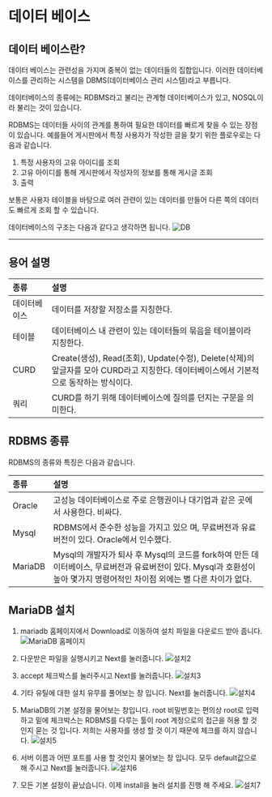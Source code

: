 # 데이터 베이스

## 데이터 베이스란?

데이터 베이스는 관련성을 가지며 중복이 없는 데이터들의 집합입니다. 이러한 데이터베이스를 관리하는 시스템을 DBMS(데이터베이스 관리 시스템)라고 부릅니다.

데이터베이스의 종류에는 RDBMS라고 불리는 관계형 데이터베이스가 있고, NOSQL이라 불리는 것이 있습니다.

RDBMS는 데이터들 사이의 관계를 통하여 필요한 데이터를 빠르게 찾을 수 있는 장점이 있습니다. 예를들어 게시판에서 특정 사용자가 작성한 글을 찾기 위한 플로우로는 다음과 같습니다.

1. 특정 사용자의 고유 아이디를 조회
2. 고유 아이디를 통해 게시판에서 작성자의 정보를 통해 게시글 조회
3. 출력

보통은 사용자 테이블을 바탕으로 여러 관련이 있는 데이터를 만들어 다른 쪽의 데이터도 빠르게 조회 할 수 있습니다.

데이터베이스의 구조는 다음과 같다고 생각하면 됩니다.
![DB](./Frame%209.png)

---

## 용어 설명

| 종류         | 설명                                                                                                                                   |
| :----------- | :------------------------------------------------------------------------------------------------------------------------------------- |
| 데이터베이스 | 데이터를 저장할 저장소를 지칭한다.                                                                                                     |
| 테이블       | 데이터베이스 내 관련이 있는 데이터들의 묶음을 테이블이라 지칭한다.                                                                     |
| CURD         | Create(생성), Read(조회), Update(수정), Delete(삭제)의 앞글자를 모아 CURD라고 지칭한다. 데이터베이스에서 기본적으로 동작하는 방식이다. |
| 쿼리         | CURD를 하기 위해 데이터베이스에 질의를 던지는 구문을 의미한다.                                                                         |

## RDBMS 종류

RDBMS의 종류와 특징은 다음과 같습니다.

| 종류    | 설명                                                                                                                                                                       |
| :------ | :------------------------------------------------------------------------------------------------------------------------------------------------------------------------- |
| Oracle  | 고성능 데이터베이스로 주로 은행권이나 대기업과 같은 곳에서 사용한다. 비싸다.                                                                                               |
| Mysql   | RDBMS에서 준수한 성능을 가지고 있으 며, 무료버전과 유료버전이 있다. Oracle에서 인수했다.                                                                                   |
| MariaDB | Mysql의 개발자가 퇴사 후 Mysql의 코드를 fork하여 만든 데이터베이스, 무료버전과 유료버전이 있다. Mysql과 호환성이 높아 몇가지 명령어적인 차이점 외에는 별 다른 차이가 없다. |

## MariaDB 설치

1. mariadb 홈페이지에서 Download로 이동하여 설치 파일을 다운로드 받아 줍니다.
   ![MariaDB 홈페이지](./%EC%84%A4%EC%B9%981.png)

2. 다운받은 파일을 실행시키고 Next를 눌러줍니다.
   ![설치2](./%EC%84%A4%EC%B9%982.png)

3. accept 체크박스를 눌러주시고 Next를 눌러줍니다.
   ![설치3](./%EC%84%A4%EC%B9%983.png)

4. 기타 유틸에 대한 설치 유무를 풀어보는 창 입니다. Next를 눌러줍니다.
   ![설치4](./%EC%84%A4%EC%B9%984.png)

5. MariaDB의 기본 설정을 물어보는 창입니다. root 비밀번호는 편의상 root로 입력하고 밑에 체크박스는 RDBMS를 다루는 툴이 root 계정으로의 접근을 허용 할 것인지 묻는 것 입니다. 저희는 사용자를 생성 할 것 이기 때문에 체크를 하지 않습니다.
   ![설치5](./%EC%84%A4%EC%B9%985.png)

6. 서버 이름과 어떤 포트를 사용 할 것인지 물어보는 창 입니다. 모두 default값으로 해 주시고 Next를 눌러줍니다.
   ![설치6](./%EC%84%A4%EC%B9%986.png)

7. 모든 기본 설정이 끝났습니다. 이제 install을 눌러 설치를 진행 해 주세요.
   ![설치7](./%EC%84%A4%EC%B9%987.png)

